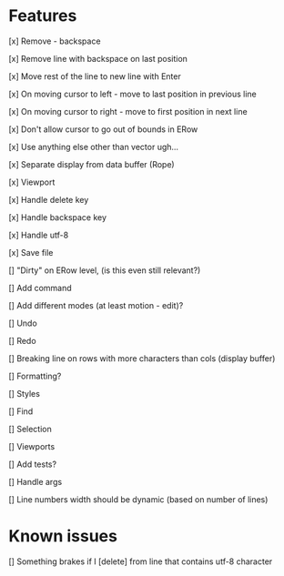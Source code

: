 # Features
[x] Remove - backspace

[x] Remove line with backspace on last position

[x] Move rest of the line to new line with Enter

[x] On moving cursor to left - move to last position in previous line

[x] On moving cursor to right - move to first position in next line

[x] Don't allow cursor to go out of bounds in ERow

[x] Use anything else other than vector ugh...

[x] Separate display from data buffer (Rope)

[x] Viewport

[x] Handle delete key

[x] Handle backspace key

[x] Handle utf-8

[x] Save file

[] "Dirty" on ERow level, (is this even still relevant?)

[] Add command

[] Add different modes (at least motion - edit)?

[] Undo

[] Redo

[] Breaking line on rows with more characters than cols (display buffer)

[] Formatting?

[] Styles

[] Find

[] Selection

[] Viewports

[] Add tests?

[] Handle args

[] Line numbers width should be dynamic (based on number of lines)

# Known issues
[] Something brakes if I [delete] from line that contains utf-8 character
